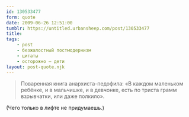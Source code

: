 ```yaml
---
id: 130533477
form: quote
date: 2009-06-26 12:51:00
tumblr: https://untitled.urbansheep.com/post/130533477
title: 
tags:
    - post
    - безжалостный постмодернизм
    - цитаты
    - осторожно — дети
layout: post-quote.njk
---
```


<blockquote>
Поваренная книга анархиста-педофила: «В каждом маленьком ребёнке, и в мальчишке, и в девчонке, есть по триста грамм взрывчатки, или даже полкило».
</blockquote>

(Чего только в лифте не придумаешь.)
